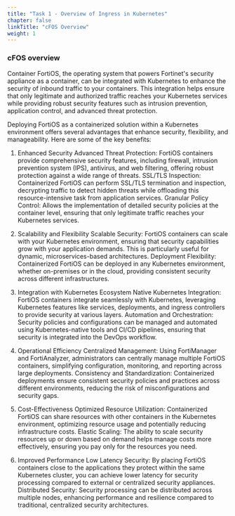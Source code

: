 ```yaml
---
title: "Task 1 - Overview of Ingress in Kubernetes"
chapter: false
linkTitle: "cFOS Overview"
weight: 1
---
```



### cFOS overview 

Container FortiOS, the operating system that powers Fortinet's security appliance as a container, can be integrated with Kubernetes to enhance the security of inbound traffic to your containers. This integration helps ensure that only legitimate and authorized traffic reaches your Kubernetes services while providing robust security features such as intrusion prevention, application control, and advanced threat protection.


Deploying FortiOS as a containerized solution within a Kubernetes environment offers several advantages that enhance security, flexibility, and manageability. Here are some of the key benefits:

1. Enhanced Security
Advanced Threat Protection: FortiOS containers provide comprehensive security features, including firewall, intrusion prevention system (IPS), antivirus, and web filtering, offering robust protection against a wide range of threats.
SSL/TLS Inspection: Containerized FortiOS can perform SSL/TLS termination and inspection, decrypting traffic to detect hidden threats while offloading this resource-intensive task from application services.
Granular Policy Control: Allows the implementation of detailed security policies at the container level, ensuring that only legitimate traffic reaches your Kubernetes services.

2. Scalability and Flexibility
Scalable Security: FortiOS containers can scale with your Kubernetes environment, ensuring that security capabilities grow with your application demands. This is particularly useful for dynamic, microservices-based architectures.
Deployment Flexibility: Containerized FortiOS can be deployed in any Kubernetes environment, whether on-premises or in the cloud, providing consistent security across different infrastructures.

3. Integration with Kubernetes Ecosystem
Native Kubernetes Integration: FortiOS containers integrate seamlessly with Kubernetes, leveraging Kubernetes features like services, deployments, and ingress controllers to provide security at various layers.
Automation and Orchestration: Security policies and configurations can be managed and automated using Kubernetes-native tools and CI/CD pipelines, ensuring that security is integrated into the DevOps workflow.

4. Operational Efficiency
Centralized Management: Using FortiManager and FortiAnalyzer, administrators can centrally manage multiple FortiOS containers, simplifying configuration, monitoring, and reporting across large deployments.
Consistency and Standardization: Containerized deployments ensure consistent security policies and practices across different environments, reducing the risk of misconfigurations and security gaps.

5. Cost-Effectiveness
Optimized Resource Utilization: Containerized FortiOS can share resources with other containers in the Kubernetes environment, optimizing resource usage and potentially reducing infrastructure costs.
Elastic Scaling: The ability to scale security resources up or down based on demand helps manage costs more effectively, ensuring you pay only for the resources you need.

6. Improved Performance
Low Latency Security: By placing FortiOS containers close to the applications they protect within the same Kubernetes cluster, you can achieve lower latency for security processing compared to external or centralized security appliances.
Distributed Security: Security processing can be distributed across multiple nodes, enhancing performance and resilience compared to traditional, centralized security architectures.

